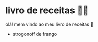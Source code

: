 # livro de receitas :man_cook:

olá! mem vindo ao meu livro de receitas :wave:

- strogonoff de frango

